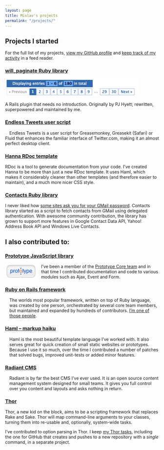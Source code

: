 ```yaml
---
layout: page
title: Mislav's projects
permalink: "/projects/"
---
```


## Projects I started

For the full list of my projects, [view my GitHub profile][1] and [keep track of my activity][2] in a feed reader.

### [will_paginate Ruby library][3]

[![will_paginate rendering screenshot, Digg-style](/page_attachments/0000/0045/will_paginate-digg-style.png)][3]

A Rails plugin that needs no introduction. Originally by PJ Hyett; rewritten, superpowered and maintained by me.

### [Endless Tweets user script][4]

<img src="http://assets0.twitter.com/images/twitter_logo_125x29.png" alt="" style="float:left; margin:0 1em 1em 0" /> Endless Tweets is a user script for Greasemonkey, Greasekit (Safari) or Fluid that enhances the familiar interface of Twitter.com, making it an almost perfect desktop client.

### [Hanna RDoc template][10]

RDoc is a tool to generate documentation from your code. I’ve created Hanna to be more than just a new RDoc template. It uses Haml, which makes it considerably cleaner than other templates (and therefore easier to maintain), and a much more nicer CSS style.

### [Contacts Ruby library][13]

I never liked how [some sites ask you for your GMail password][14]. Contacts library started as a script to fetch contacts from GMail using delegated authentication. With awesome community contribution, the library has grown to support more features in Google Contact Data API, Yahoo! Address Book API and Windows Live Contacts.

## I also contributed to:

### [Prototype JavaScript library][5]

<img src="/page_attachments/0000/0047/prototype.png" alt="" style="float:left; margin:0 1em 1em 0" /> I’ve been a member of the [Prototype Core team][6] and in that time I contributed documentation and code to various modules such as Ajax, Event and Form.

### [Ruby on Rails framework][7]

<img src="http://www.rubyonrails.org/images/rails.png" height="50px" alt="" style="float:left; margin:0 1em .5em 0" /> The worlds most popular framework, written on top of Ruby language, was created by one person, orchestrated by several core team members, but maintained and expanded by hundreds of contributors. [I’m one of those people][8].

### [Haml &ndash; markup haiku][9]

<img src="http://haml-lang.com/images/haml.gif" height="70px" alt="" style="float:left; margin:0 1em .5em 0" /> Haml is the most beautiful template language I’ve worked with. It also serves great for quick creation of small static websites or prototypes. Because I use it so much, over the time I contributed a number of patches that solved bugs, improved unit-tests or added minor features.

### [Radiant CMS][radiant]

<img src="http://img.skitch.com/20100402-8n24q2ae34qahbqrc7yuhuii3g.png" height="50px" alt="" style="float:left; margin:0 1em .5em 0" /> Radiant is by far the best CMS I've ever used. It is an open source content management system designed for small teams. It gives you full control over you content and layouts and asks nothing in return.

### [Thor][11]

Thor, a new kid on the block, aims to be a scripting framework that replaces Rake and Sake. Thor will map command-line arguments to your classes, turning them into re-usable and, optionally, system-wide tasks.

I’ve contributed to option parsing in Thor. I keep [my Thor tasks][12], including the one for GitHub that creates and pushes to a new repository with a _single_ command, in a separate project.


[1]: http://github.com/mislav  "Mislav on GitHub"
[2]: http://github.com/mislav.atom  "Mislav's activity on GitHub"
[3]: http://github.com/mislav/will_paginate/wikis
[4]: http://mislav.uniqpath.com/user-scripts/endless-tweets/
[5]: http://prototypejs.org
[6]: http://prototypejs.org/core
[7]: http://www.rubyonrails.org
[8]: http://workingwithrails.com/hackfest/14-monthly-august-2-7  "Working With Rails Hackfest: August 2007"
[9]: http://haml-lang.com/
[10]: http://github.com/mislav/hanna/wikis
[11]: http://github.com/wycats/thor/tree/master
[12]: http://github.com/mislav/thor-tasks/tree/master
[13]: http://github.com/mislav/contacts/tree/master
[14]: http://adactio.com/journal/1357
[radiant]: http://radiantcms.org/
